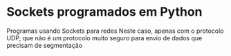 # Sockets programados em Python

Programas usando Sockets para redes
Neste caso, apenas com o protocolo UDP, que não é um protocolo muito seguro para envio de dados que precisam de segmentação

